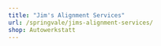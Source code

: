 ```yaml
---
title: "Jim's Alignment Services"
url: /springvale/jims-alignment-services/
shop: Autowerkstatt
---
```

